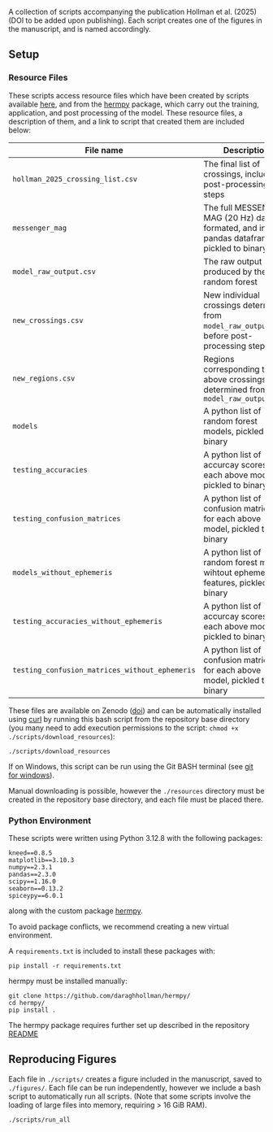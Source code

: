 A collection of scripts accompanying the publication Hollman et al. (2025) (DOI
to be added upon publishing). Each script creates one of the figures in the
manuscript, and is named accordingly.

## Setup

### Resource Files
These scripts access resource files which have been created by scripts
available
[here](https://github.com/daraghhollman/messenger-region-classification), and
from the [hermpy](https://github.com/daraghhollman/hermpy) package, which carry
out the training, application, and post processing of the model. These resource
files, a description of them, and a link to script that created them are
included below:

| File name | Description | Link |
| --------- | ----------- | ---- |
| `hollman_2025_crossing_list.csv` | The final list of crossings, including post-processing steps | [link](https://github.com/daraghhollman/messenger-region-classification/blob/main/post-processing/2_include_hidden_crossings.py) |
| `messenger_mag` | The full MESSENGER MAG (20 Hz) dataset, formated, and in a pandas dataframe pickled to binary | [link](https://github.com/daraghhollman/hermpy/blob/main/hermpy/mag/mag.py#L529) |
| `model_raw_output.csv` | The raw output produced by the random forest | [link](https://github.com/daraghhollman/messenger-region-classification/blob/main/application/get_probabilities.py) |
| `new_crossings.csv` | New individual crossings determined from `model_raw_output.csv`, before post-processing steps | [link](https://github.com/daraghhollman/messenger-region-classification/blob/main/application/find_crossings_from_probabilities.py) |
| `new_regions.csv` | Regions corresponding to the above crossings determined from `model_raw_output.csv` | [link](https://github.com/daraghhollman/messenger-region-classification/blob/main/application/find_crossings_from_probabilities.py) |
| `models` | A python list of random forest models, pickled to binary | [link](https://github.com/daraghhollman/messenger-region-classification/blob/main/modelling/train_model.py) |
| `testing_accuracies` | A python list of accurcay scores for each above model, pickled to binary | [link](https://github.com/daraghhollman/messenger-region-classification/blob/main/modelling/train_model.py) |
| `testing_confusion_matrices` | A python list of confusion matrices for each above model, pickled to binary | [link](https://github.com/daraghhollman/messenger-region-classification/blob/main/modelling/train_model.py) |
| `models_without_ephemeris` | A python list of random forest models wihtout ephemeris features, pickled to binary | [link](https://github.com/daraghhollman/messenger-region-classification/blob/main/modelling/train_model.py) |
| `testing_accuracies_without_ephemeris` | A python list of accurcay scores for each above model, pickled to binary | [link](https://github.com/daraghhollman/messenger-region-classification/blob/main/modelling/train_model.py) |
| `testing_confusion_matrices_without_ephemeris` | A python list of confusion matrices for each above model, pickled to binary | [link](https://github.com/daraghhollman/messenger-region-classification/blob/main/modelling/train_model.py) |

These files are available on Zenodo
([doi](https://doi.org/10.5281/zenodo.15797282)) and can be automatically
installed using [curl](https://curl.se/) by running this bash script from the
repository base directory (you many need to add execution permissions to the
script: `chmod +x ./scripts/download_resources`):
```shell
./scripts/download_resources
```

If on Windows, this script can be run using the Git BASH terminal (see [git for
windows](https://gitforwindows.org/)).

Manual downloading is possible, however the `./resources` directory must be
created in the repository base directory, and each file must be placed there.

### Python Environment
These scripts were written using Python 3.12.8 with the following packages:

```
kneed==0.8.5
matplotlib==3.10.3
numpy==2.3.1
pandas==2.3.0
scipy==1.16.0
seaborn==0.13.2
spiceypy==6.0.1
```

along with the custom package [hermpy](https://github.com/daraghhollman/hermpy/).

To avoid package conflicts, we recommend creating a new virtual environment.

A `requirements.txt` is included to install these packages with:
```shell
pip install -r requirements.txt
```

hermpy must be installed manually:
```shell
git clone https://github.com/daraghhollman/hermpy/
cd hermpy/
pip install .
```

The hermpy package requires further set up described in the repository [README](https://github.com/daraghhollman/hermpy/blob/main/README.md)

## Reproducing Figures

Each file in `./scripts/` creates a figure included in the manuscript, saved to
`./figures/`. Each file can be run independently, however we include a bash
script to automatically run all scripts. (Note that some scripts involve the
loading of large files into memory, requiring > 16 GiB RAM).

```shell
./scripts/run_all
```
